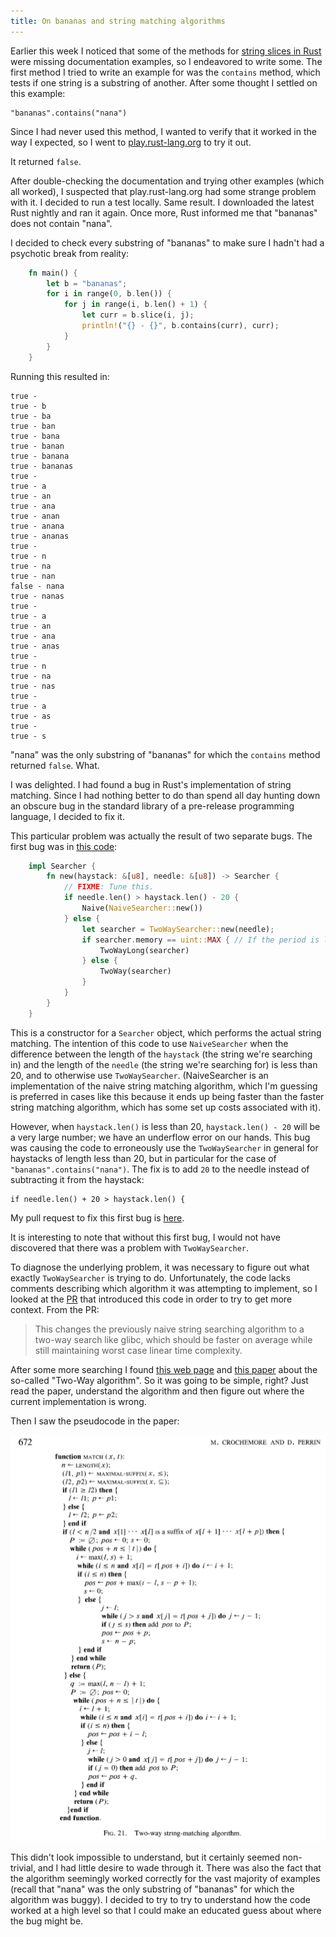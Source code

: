 ```yaml
---
title: On bananas and string matching algorithms
---
```


Earlier this week I noticed that some of the methods for [string slices in Rust](http://static.rust-lang.org/doc/master/std/str/trait.StrSlice.html) were missing documentation examples, so I endeavored to write some. The first method I tried to write an example for was the `contains` method, which tests if one string is a substring of another. After some thought I settled on this example:

    "bananas".contains("nana")

Since I had never used this method, I wanted to verify that it worked in the way I expected, so I went to [play.rust-lang.org](http://play.rust-lang.org/) to try it out.

It returned `false`.

After double-checking the documentation and trying other examples (which all worked), I suspected that play.rust-lang.org had some strange problem with it. I decided to run a test locally. Same result. I downloaded the latest Rust nightly and ran it again. Once more, Rust informed me that "bananas" does not contain "nana".

I decided to check every substring of "bananas" to make sure I hadn't had a psychotic break from reality:

```rust
    fn main() {
        let b = "bananas";
        for i in range(0, b.len()) {
            for j in range(i, b.len() + 1) {
                let curr = b.slice(i, j);
                println!("{} - {}", b.contains(curr), curr);
            }
        }
    }
```

Running this resulted in:

    true - 
    true - b
    true - ba
    true - ban
    true - bana
    true - banan
    true - banana
    true - bananas
    true - 
    true - a
    true - an
    true - ana
    true - anan
    true - anana
    true - ananas
    true - 
    true - n
    true - na
    true - nan
    false - nana
    true - nanas
    true - 
    true - a
    true - an
    true - ana
    true - anas
    true - 
    true - n
    true - na
    true - nas
    true - 
    true - a
    true - as
    true - 
    true - s

"nana" was the only substring of "bananas" for which the `contains` method returned `false`. What.

I was delighted. I had found a bug in Rust's implementation of string matching. Since I had nothing better to do than spend all day hunting down an obscure bug in the standard library of a pre-release programming language, I decided to fix it.

This particular problem was actually the result of two separate bugs. The first bug was in [this code](https://github.com/rust-lang/rust/blob/c88feffde4f5043adf07a6837026f228e20b67e6/src/libcore/str.rs#L562-L576):

```rust
    impl Searcher {
        fn new(haystack: &[u8], needle: &[u8]) -> Searcher {
            // FIXME: Tune this.
            if needle.len() > haystack.len() - 20 {
                Naive(NaiveSearcher::new())
            } else {
                let searcher = TwoWaySearcher::new(needle);
                if searcher.memory == uint::MAX { // If the period is long
                    TwoWayLong(searcher)
                } else {
                    TwoWay(searcher)
                }
            }
        }
    }
```

This is a constructor for a `Searcher` object, which performs the actual string matching. The intention of this code to use `NaiveSearcher` when the difference between the length of the `haystack` (the string we're searching in) and the length of the `needle` (the string we're searching for) is less than 20, and to otherwise use `TwoWaySearcher`. (NaiveSearcher is an implementation of the naive string matching algorithm, which I'm guessing is preferred in cases like this because it ends up being faster than the faster string matching algorithm, which has some set up costs associated with it).

However, when `haystack.len()` is less than 20, `haystack.len() - 20` will be a very large number; we have an underflow error on our hands. This bug was causing the code to erroneously use the `TwoWaySearcher` in general for haystacks of length less than 20, but in particular for the case of `"bananas".contains("nana")`. The fix is to add `20` to the needle instead of subtracting it from the haystack:

    if needle.len() + 20 > haystack.len() {

My pull request to fix this first bug is [here](https://github.com/rust-lang/rust/pull/16590).

It is interesting to note that without this first bug, I would not have discovered that there was a problem with `TwoWaySearcher`.

To diagnose the underlying problem, it was necessary to figure out what exactly `TwoWaySearcher` is trying to do. Unfortunately, the code lacks comments describing which algorithm it was attempting to implement, so I looked at the [PR](https://github.com/rust-lang/rust/pull/14135) that introduced this code in order to try to get more context. From the PR:

 > This changes the previously naive string searching algorithm to a two-way search like glibc, which should be faster on average while still maintaining worst case linear time complexity.

After some more searching I found [this web page](http://www-igm.univ-mlv.fr/~lecroq/string/node26.html) and [this paper](http://www-igm.univ-mlv.fr/~mac/Articles-PDF/CP-1991-jacm.pdf) about the so-called "Two-Way algorithm". So it was going to be simple, right? Just read the paper, understand the algorithm and then figure out where the current implementation is wrong.

Then I saw the pseudocode in the paper:

![Two-Way algorithm pseudocode](two_way_pseudocode.png)

This didn't look impossible to understand, but it certainly seemed non-trivial, and I had little desire to wade through it. There was also the fact that the algorithm seemingly worked correctly for the vast majority of examples (recall that "nana" was the only substring of "bananas" for which the algorithm was buggy). I decided to try to try to understand how the code worked at a high level so that I could make an educated guess about where the bug might be.


